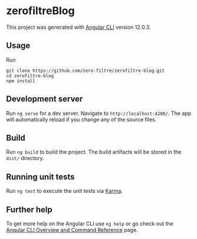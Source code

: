 # zerofiltreBlog

This project was generated with [Angular CLI](https://github.com/angular/angular-cli) version 12.0.3.

## Usage
Run
```
git clone https://github.com/zero-filtre/zerofiltre-blog.git
cd zerofiltre-blog
npm install
``` 

## Development server

Run `ng serve` for a dev server.
Navigate to `http://localhost:4200/`. The app will automatically reload if you change any of the source files.

## Build

Run `ng build` to build the project. The build artifacts will be stored in the `dist/` directory.

## Running unit tests

Run `ng test` to execute the unit tests via [Karma](https://karma-runner.github.io).


## Further help

To get more help on the Angular CLI use `ng help` or go check out the [Angular CLI Overview and Command Reference](https://angular.io/cli) page.
